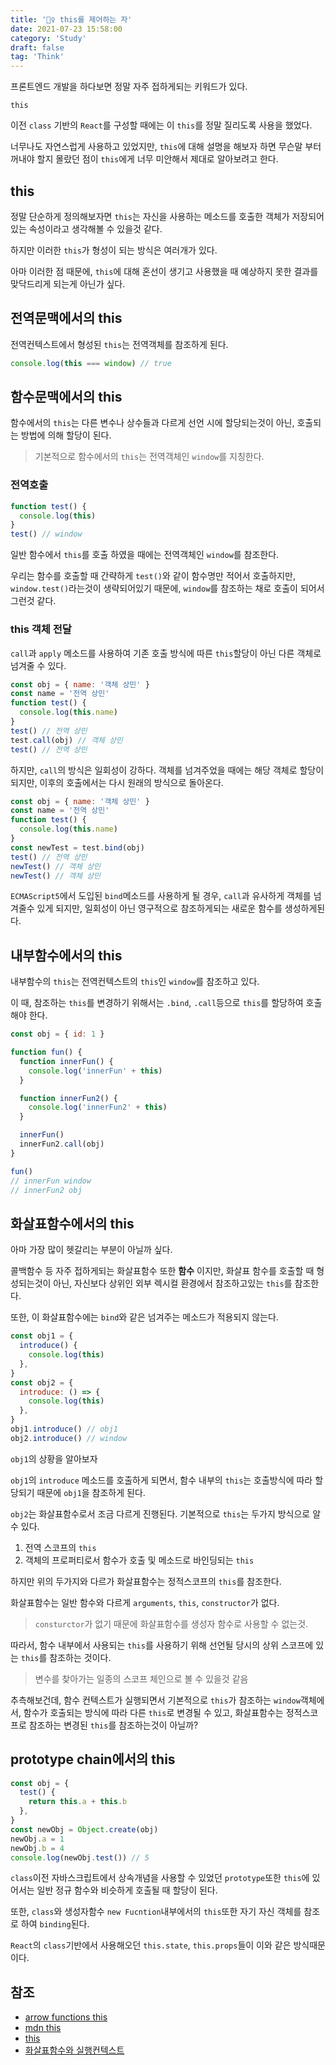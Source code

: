 ```yaml
---
title: '🧙‍♀️ this를 제어하는 자'
date: 2021-07-23 15:58:00
category: 'Study'
draft: false
tag: 'Think'
---
```


프론트엔드 개발을 하다보면 정말 자주 접하게되는 키워드가 있다.

`this`

이전 `class` 기반의 `React`를 구성할 때에는 이 `this`를 정말 질리도록 사용을 했었다.

너무나도 자연스럽게 사용하고 있었지만, `this`에 대해 설명을 해보자 하면 무슨말 부터 꺼내야 할지 몰랐던 점이 `this`에게 너무 미안해서 제대로 알아보려고 한다.

## this

정말 단순하게 정의해보자면 `this`는 자신을 사용하는 메소드를 호출한 객체가 저장되어있는 속성이라고 생각해볼 수 있을것 같다.

하지만 이러한 `this`가 형성이 되는 방식은 여러개가 있다.

아마 이러한 점 때문에, `this`에 대해 혼선이 생기고 사용했을 때 예상하지 못한 결과를 맞닥드리게 되는게 아닌가 싶다.

## 전역문맥에서의 this

전역컨텍스트에서 형성된 `this`는 전역객체를 참조하게 된다.

```js
console.log(this === window) // true
```

## 함수문맥에서의 this

함수에서의 `this`는 다른 변수나 상수들과 다르게 선언 시에 할당되는것이 아닌, 호출되는 방법에 의해 할당이 된다.

> 기본적으로 함수에서의 `this`는 전역객체인 `window`를 지칭한다.

### 전역호출

```js
function test() {
  console.log(this)
}
test() // window
```

일반 함수에서 `this`를 호출 하였을 때에는 전역객체인 `window`를 참조한다.

우리는 함수를 호출할 때 간략하게 `test()`와 같이 함수명만 적어서 호출하지만, `window.test()`라는것이 생략되어있기 때문에, `window`를 참조하는 채로 호출이 되어서 그런것 같다.

### this 객체 전달

`call`과 `apply` 메소드를 사용하여 기존 호출 방식에 따른 `this`할당이 아닌 다른 객체로 넘겨줄 수 있다.

```js
const obj = { name: '객체 상민' }
const name = '전역 상민'
function test() {
  console.log(this.name)
}
test() // 전역 상민
test.call(obj) // 객체 상민
test() // 전역 상민
```

하지만, `call`의 방식은 일회성이 강하다. 객체를 넘겨주었을 때에는 해당 객체로 할당이 되지만, 이후의 호출에서는 다시 원래의 방식으로 돌아온다.

```js
const obj = { name: '객체 상민' }
const name = '전역 상민'
function test() {
  console.log(this.name)
}
const newTest = test.bind(obj)
test() // 전역 상민
newTest() // 객체 상민
newTest() // 객체 상민
```

`ECMAScript5`에서 도입된 `bind`메소드를 사용하게 될 경우, `call`과 유사하게 객체를 넘겨줄수 있게 되지만, 일회성이 아닌 영구적으로 참조하게되는 새로운 함수를 생성하게된다.

## 내부함수에서의 this

내부함수의 `this`는 전역컨텍스트의 `this`인 `window`를 참조하고 있다.

이 때, 참조하는 `this`를 변경하기 위해서는 `.bind`, `.call`등으로 `this`를 할당하여 호출해야 한다.

```js
const obj = { id: 1 }

function fun() {
  function innerFun() {
    console.log('innerFun' + this)
  }

  function innerFun2() {
    console.log('innerFun2' + this)
  }

  innerFun()
  innerFun2.call(obj)
}

fun()
// innerFun window
// innerFun2 obj
```

## 화살표함수에서의 this

아마 가장 많이 헷갈리는 부분이 아닐까 싶다.

콜백함수 등 자주 접하게되는 화살표함수 또한 **함수** 이지만, 화살표 함수를 호출할 때 형성되는것이 아닌, 자신보다 상위인 외부 렉시컬 환경에서 참조하고있는 `this`를 참조한다.

또한, 이 화살표함수에는 `bind`와 같은 넘겨주는 메소드가 적용되지 않는다.

```js
const obj1 = {
  introduce() {
    console.log(this)
  },
}
const obj2 = {
  introduce: () => {
    console.log(this)
  },
}
obj1.introduce() // obj1
obj2.introduce() // window
```

`obj1`의 상황을 알아보자

`obj1`의 `introduce` 메소드를 호출하게 되면서, 함수 내부의 `this`는 호출방식에 따라 할당되기 때문에 `obj1`을 참조하게 된다.

`obj2`는 화살표함수로서 조금 다르게 진행된다.
기본적으로 `this`는 두가지 방식으로 알 수 있다.

1. 전역 스코프의 `this`
2. 객체의 프로퍼티로서 함수가 호출 및 메소드로 바인딩되는 `this`

하지만 위의 두가지와 다르가 화살표함수는 정적스코프의 `this`를 참조한다.

화살표함수는 일반 함수와 다르게 `arguments`, `this`, `constructor`가 없다.

> `consturctor`가 없기 때문에 화살표함수를 생성자 함수로 사용할 수 없는것.

따라서, 함수 내부에서 사용되는 `this`를 사용하기 위해 선언될 당시의 상위 스코프에 있는 `this`를 참조하는 것이다.

> 변수를 찾아가는 일종의 스코프 체인으로 볼 수 있을것 같음

추측해보건데, 함수 컨텍스트가 실행되면서 기본적으로 `this`가 참조하는 `window`객체에서, 함수가 호출되는 방식에 따라 다른 `this`로 변경될 수 있고, 화살표함수는 정적스코프로 참조하는 변경된 `this`를 참조하는것이 아닐까?

## prototype chain에서의 this

```js
const obj = {
  test() {
    return this.a + this.b
  },
}
const newObj = Object.create(obj)
newObj.a = 1
newObj.b = 4
console.log(newObj.test()) // 5
```

`class`이전 자바스크립트에서 상속개념을 사용할 수 있었던 `prototype`또한 `this`에 있어서는 일반 정규 함수와 비슷하게 호출될 때 할당이 된다.

또한, `class`와 생성자함수 `new Fucntion`내부에서의 `this`또한 자기 자신 객체를 참조로 하여 `binding`된다.

`React`의 `class`기반에서 사용해오던 `this.state`, `this.props`들이 이와 같은 방식때문이다.

## 참조

- [arrow functions this](https://github.com/anirudh-modi/JS-essentials/blob/master/ES2015/Functions/Arrow%20functions.md#how-this-is-different-for-arrow-functions)
- [mdn this](https://developer.mozilla.org/ko/docs/orphaned/Web/JavaScript/Reference/Operators/this)
- [this](https://poiemaweb.com/js-this)
- [화살표함수와 실행컨텍스트](https://velog.io/@seungdeng17/%ED%99%94%EC%82%B4%ED%91%9C-%ED%95%A8%EC%88%98%EC%9D%98-this-with-%EC%8B%A4%ED%96%89-%EC%BB%A8%ED%85%8D%EC%8A%A4%ED%8A%B8)

